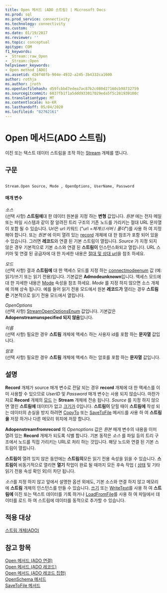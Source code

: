```yaml
---
title: Open 메서드 (ADO 스트림) | Microsoft Docs
ms.prod: sql
ms.prod_service: connectivity
ms.technology: connectivity
ms.custom: ''
ms.date: 01/19/2017
ms.reviewer: ''
ms.topic: conceptual
apitype: COM
f1_keywords:
- _Stream::raw_Open
- _Stream::Open
helpviewer_keywords:
- Open method [ADO]
ms.assetid: d26f48fb-904e-4932-a245-3b4332ca1600
author: rothja
ms.author: jroth
ms.openlocfilehash: d59fcbbd7edea7ac87b2c080d27160cb98732759
ms.sourcegitcommit: 6037fb1f1a5ddd933017029eda5f5c281939100c
ms.translationtype: MT
ms.contentlocale: ko-KR
ms.lasthandoff: 05/04/2020
ms.locfileid: "82762161"
---
```

# <a name="open-method-ado-stream"></a>Open 메서드(ADO 스트림)
이진 또는 텍스트 데이터 스트림을 조작 하는 [Stream](../../../ado/reference/ado-api/stream-object-ado.md) 개체를 엽니다.  
  
## <a name="syntax"></a>구문  
  
```  
  
Stream.Open Source, Mode , OpenOptions, UserName, Password  
```  
  
#### <a name="parameters"></a>매개 변수  
 *소스*  
 (선택 사항) **스트림에**대 한 데이터 원본을 지정 하는 **변형** 값입니다. *원본* 에는 전자 메일 또는 파일 시스템과 같이 잘 알려진 트리 구조의 기존 노드를 가리키는 절대 URL 문자열이 포함 될 수 있습니다. Url은 url 키워드 ("url =*체계*://*서버* / *폴더*")를 사용 하 여 지정 해야 합니다. 또는 *원본* 에 이미 열려 있는 [record](../../../ado/reference/ado-api/record-object-ado.md) 개체에 대 한 참조가 포함 되어 있을 수 있습니다. 그러면 **레코드**와 연결 된 기본 스트림이 열립니다. *Source* 가 지정 되지 않은 경우 기본적으로 기본 소스와 연결 된 **스트림이** 인스턴스화되고 열립니다. URL 스키마 및 연결 된 공급자에 대 한 자세한 내용은 [절대 및 상대 url](../../../ado/guide/data/absolute-and-relative-urls.md)을 참조 하세요.  
  
 *모드*  
 (선택 사항) 결과 **스트림에** 대 한 액세스 모드를 지정 하는 [connectmodeenum](../../../ado/reference/ado-api/connectmodeenum.md) 값 (예: 읽기/쓰기 또는 읽기 전용)입니다. 기본값은 **Admodeunknown**입니다. 액세스 모드에 대 한 자세한 내용은 [Mode](../../../ado/reference/ado-api/mode-property-ado.md) 속성을 참조 하세요. *Mode* 를 지정 하지 않으면 소스 개체에 의해 상속 됩니다. 예를 들어 읽기 전용 모드에서 원본 **레코드가** 열리는 경우 **스트림은** 기본적으로 읽기 전용 모드에서 열립니다.  
  
 *OpenOptions*  
 (선택 사항) [StreamOpenOptionsEnum](../../../ado/reference/ado-api/streamopenoptionsenum.md) 값입니다. 기본값은 **Adopenstreamunspecified 되지 않음**입니다.  
  
 *이름*  
 (선택 사항) 필요한 경우 **스트림** 개체에 액세스 하는 사용자 id를 포함 하는 **문자열** 값입니다.  
  
 *암호*  
 (선택 사항) 필요한 경우 **스트림** 개체에 액세스 하는 암호를 포함 하는 **문자열** 값입니다.  
  
## <a name="remarks"></a>설명  
 **Record** 개체가 source 매개 변수로 전달 되는 경우 **record** 개체에 대 한 액세스를 이미 사용할 수 있으므로 *UserID* 및 *Password* 매개 변수는 사용 되지 않습니다. 마찬가지로 **Record** 개체의 [모드](../../../ado/reference/ado-api/mode-property-ado.md) 는 **Stream** 개체에 전송 됩니다. *Source* 를 지정 하지 않으면 열린 **스트림에** 데이터가 없고 [크기가](../../../ado/reference/ado-api/size-property-ado-stream.md) 0입니다. **스트림이** 닫힐 때이 **스트림에** 작성 되는 데이터의 손실을 방지 하려면 [CopyTo](../../../ado/reference/ado-api/copyto-method-ado.md) 또는 [SaveToFile](../../../ado/reference/ado-api/savetofile-method.md) 메서드를 사용 하 여 **스트림을** 저장 하거나 다른 메모리 위치에 저장 합니다.  
  
 **Adopenstreamfromrecord** 의 *Openoptions* 값은 *원본* 매개 변수의 내용을 이미 열려 있는 **Record** 개체가 되도록 식별 합니다. 기본 동작은 *소스* 를 파일 등의 트리 구조에서 노드를 직접 가리키는 URL로 처리 하는 것입니다. 해당 노드와 연결 된 기본 스트림이 열립니다.  
  
 **스트림이** 열려 있지 않은 동안에는 **스트림의**모든 읽기 전용 속성을 읽을 수 있습니다. **스트림이** 비동기적으로 열리면 **열기** 작업이 완료 될 때까지 모든 후속 작업 ( [상태](../../../ado/reference/ado-api/state-property-ado.md) 및 기타 읽기 전용 속성 확인 외)이 차단 됩니다.  
  
 *소스*를 지정 하지 않고 앞에서 설명한 옵션 외에도, 기본 소스와 연결 하지 않고 메모리에 **스트림** 개체의 인스턴스를 만들 수 있습니다. [쓰기](../../../ado/reference/ado-api/write-method.md) 또는 [WriteText](../../../ado/reference/ado-api/writetext-method.md)를 사용 하 여 **스트림에** 이진 또는 텍스트 데이터를 기록 하거나 [LoadFromFile](../../../ado/reference/ado-api/loadfromfile-method-ado.md)를 사용 하 여 파일에서 데이터를 로드 하 여 스트림에 데이터를 동적으로 추가할 수 있습니다.  
  
## <a name="applies-to"></a>적용 대상  
 [스트림 개체(ADO)](../../../ado/reference/ado-api/stream-object-ado.md)  
  
## <a name="see-also"></a>참고 항목  
 [Open 메서드 (ADO 연결)](../../../ado/reference/ado-api/open-method-ado-connection.md)   
 [Open 메서드 (ADO 레코드)](../../../ado/reference/ado-api/open-method-ado-record.md)   
 [Open 메서드 (ADO 레코드 집합)](../../../ado/reference/ado-api/open-method-ado-recordset.md)   
 [OpenSchema 메서드](../../../ado/reference/ado-api/openschema-method.md)   
 [SaveToFile 메서드](../../../ado/reference/ado-api/savetofile-method.md)
